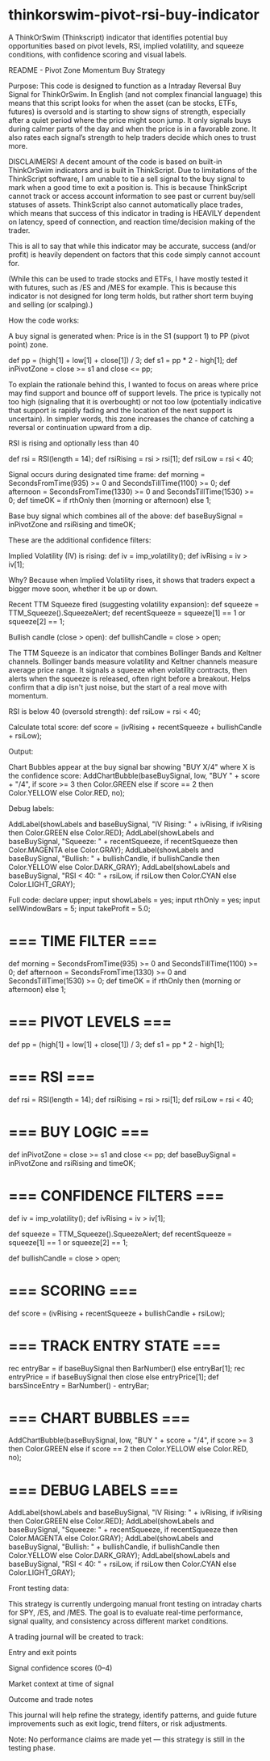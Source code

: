 # thinkorswim-pivot-rsi-buy-indicator
A ThinkOrSwim (Thinkscript) indicator that identifies potential buy opportunities based on pivot levels, RSI, implied volatility, and squeeze conditions, with confidence scoring and visual labels.

README - Pivot Zone Momentum Buy Strategy



Purpose:
This code is designed to function as a Intraday Reversal Buy Signal for ThinkOrSwim. In English (and not complex financial language) this means that this script looks for when the asset (can be stocks, ETFs, futures) is oversold and is starting to show signs of strength, especially after a quiet period where the price might soon jump. It only signals buys during calmer parts of the day and when the price is in a favorable zone. It also rates each signal’s strength to help traders decide which ones to trust more.


DISCLAIMERS!
A decent amount of the code is based on built-in ThinkOrSwim indicators and is built in ThinkScript. Due to limitations of the ThinkScript software, I am unable to tie a sell signal to the buy signal to mark when a good time to exit a position is. This is because ThinkScript cannot track or access account information to see past or current buy/sell statuses of assets. ThinkScript also cannot automatically place trades, which means that success of this indicator in trading is HEAVILY dependent on latency, speed of connection, and reaction time/decision making of the trader. 


This is all to say that while this indicator may be accurate, success (and/or profit) is heavily dependent on factors that this code simply cannot account for. 

(While this can be used to trade stocks and ETFs, I have mostly tested it with futures, such as /ES and /MES for example. This is because this indicator is not designed for long term holds, but rather short term buying and selling (or scalping).)



How the code works:

A buy signal is generated when:
Price is in the S1 (support 1) to PP (pivot point) zone. 

def pp = (high[1] + low[1] + close[1]) / 3;
def s1 = pp * 2 - high[1];
def inPivotZone = close >= s1 and close <= pp;

To explain the rationale behind this, I wanted to focus on areas where price may find support and bounce off of support levels. The price is typically not too high (signaling that it is overbought) or not too low (potentially indicative that support is rapidly fading and the location of the next support is uncertain). In simpler words, this zone increases the chance of catching a reversal or continuation upward from a dip. 



RSI is rising and optionally less than 40

def rsi = RSI(length = 14);
def rsiRising = rsi > rsi[1];
def rsiLow = rsi < 40;

Signal occurs during designated time frame:
def morning = SecondsFromTime(935) >= 0 and SecondsTillTime(1100) >= 0;
def afternoon = SecondsFromTime(1330) >= 0 and SecondsTillTime(1530) >= 0;
def timeOK = if rthOnly then (morning or afternoon) else 1;


Base buy signal which combines all of the above:
def baseBuySignal = inPivotZone and rsiRising and timeOK;

These are the additional confidence filters:

Implied Volatility (IV) is rising:
def iv = imp_volatility();
def ivRising = iv > iv[1];

Why? Because when Implied Volatility rises, it shows that traders expect a bigger move soon, whether it be up or down. 


Recent TTM Squeeze fired (suggesting volatility expansion):
def squeeze = TTM_Squeeze().SqueezeAlert;
def recentSqueeze = squeeze[1] == 1 or squeeze[2] == 1;

Bullish candle (close > open):
def bullishCandle = close > open;


The TTM Squeeze is an indicator that combines Bollinger Bands and Keltner channels. Bollinger bands measure volatility and Keltner channels measure average price range. It signals a squeeze when volatility contracts, then alerts when the squeeze is released, often right before a breakout. Helps confirm that a dip isn't just noise, but the start of a real move with momentum. 


RSI is below 40 (oversold strength):
def rsiLow = rsi < 40;


Calculate total score:
def score = (ivRising + recentSqueeze + bullishCandle + rsiLow);


Output:

Chart Bubbles appear at the buy signal bar showing "BUY X/4" where X is the confidence score:
AddChartBubble(baseBuySignal, low, "BUY " + score + "/4",
    if score >= 3 then Color.GREEN else if score == 2 then Color.YELLOW else Color.RED,
    no);

Debug labels:

AddLabel(showLabels and baseBuySignal, "IV Rising: " + ivRising, if ivRising then Color.GREEN else Color.RED);
AddLabel(showLabels and baseBuySignal, "Squeeze: " + recentSqueeze, if recentSqueeze then Color.MAGENTA else Color.GRAY);
AddLabel(showLabels and baseBuySignal, "Bullish: " + bullishCandle, if bullishCandle then Color.YELLOW else Color.DARK_GRAY);
AddLabel(showLabels and baseBuySignal, "RSI < 40: " + rsiLow, if rsiLow then Color.CYAN else Color.LIGHT_GRAY);



Full code:
declare upper;
input showLabels = yes;
input rthOnly = yes;
input sellWindowBars = 5;
input takeProfit = 5.0;


# === TIME FILTER ===
def morning = SecondsFromTime(935) >= 0 and SecondsTillTime(1100) >= 0;
def afternoon = SecondsFromTime(1330) >= 0 and SecondsTillTime(1530) >= 0;
def timeOK = if rthOnly then (morning or afternoon) else 1;

# === PIVOT LEVELS ===
def pp = (high[1] + low[1] + close[1]) / 3;
def s1 = pp * 2 - high[1];

# === RSI ===
def rsi = RSI(length = 14);
def rsiRising = rsi > rsi[1];
def rsiLow = rsi < 40;

# === BUY LOGIC ===
def inPivotZone = close >= s1 and close <= pp;
def baseBuySignal = inPivotZone and rsiRising and timeOK;

# === CONFIDENCE FILTERS ===
def iv = imp_volatility();
def ivRising = iv > iv[1];

def squeeze = TTM_Squeeze().SqueezeAlert;
def recentSqueeze = squeeze[1] == 1 or squeeze[2] == 1;

def bullishCandle = close > open;

# === SCORING ===
def score = (ivRising + recentSqueeze + bullishCandle + rsiLow);

# === TRACK ENTRY STATE ===
rec entryBar = if baseBuySignal then BarNumber() else entryBar[1];
rec entryPrice = if baseBuySignal then close else entryPrice[1];
def barsSinceEntry = BarNumber() - entryBar;

# === CHART BUBBLES ===
AddChartBubble(baseBuySignal, low, "BUY " + score + "/4",
    if score >= 3 then Color.GREEN else if score == 2 then Color.YELLOW else Color.RED,
    no);

# === DEBUG LABELS ===
AddLabel(showLabels and baseBuySignal, "IV Rising: " + ivRising, if ivRising then Color.GREEN else Color.RED);
AddLabel(showLabels and baseBuySignal, "Squeeze: " + recentSqueeze, if recentSqueeze then Color.MAGENTA else Color.GRAY);
AddLabel(showLabels and baseBuySignal, "Bullish: " + bullishCandle, if bullishCandle then Color.YELLOW else Color.DARK_GRAY);
AddLabel(showLabels and baseBuySignal, "RSI < 40: " + rsiLow, if rsiLow then Color.CYAN else Color.LIGHT_GRAY);


Front testing data:

This strategy is currently undergoing manual front testing on intraday charts for SPY, /ES, and /MES. The goal is to evaluate real-time performance, signal quality, and consistency across different market conditions.

A trading journal will be created to track:

Entry and exit points

Signal confidence scores (0–4)

Market context at time of signal

Outcome and trade notes

This journal will help refine the strategy, identify patterns, and guide future improvements such as exit logic, trend filters, or risk adjustments.

Note: No performance claims are made yet — this strategy is still in the testing phase.
